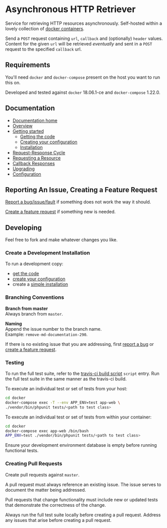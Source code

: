 # Asynchronous HTTP Retriever

Service for retrieving HTTP resources asynchronously. Self-hosted within a lovely collection of 
[docker containers](https://en.wikipedia.org/wiki/Docker_(software)).

Send a `POST` request containing `url`, `callback` and (optionally) `header` values. Content for the given
`url` will be retrieved *eventually* and sent in a `POST` request to the specified `callback` url.

## Requirements

You'll need `docker` and `docker-compose` present on the host you want to run this on.

Developed and tested against `docker` 18.06.1-ce and `docker-compose` 1.22.0.

## Documentation

- [Documentation home][documentation-home]
- [Overview][documentation-overview]
- [Getting started][documentation-getting-started]
    - [Getting the code][documentation-getting-the-code]
    - [Creating your configuration][documentation-creating-your-configuration]
    - [Installation][documentation-installation]
- [Request-Response Cycle][documentation-request-response-cycle]
- [Requesting a Resource][documentation-requesting-a-resource]
- [Callback Responses][documentation-callback-responses]
- [Upgrading][documentation-upgrading]
- [Configuration][documentation-configuration]

## Reporting An Issue, Creating a Feature Request

[Report a bug/issue/fault][create-bug] if something does not work the way it should.

[Create a feature request][create-feature-request] if something new is needed.

## Developing

Feel free to fork and make whatever changes you like.

### Create a Development Installation

To run a development copy:
 
- [get the code][documentation-getting-the-code]
- [create your configuration][documentation-creating-your-configuration]
- create a [simple installation][documentation-simple-installation]

### Branching Conventions

**Branch from master**<br>
Always branch from `master`.
 
**Naming**<br>
Append the issue number to the branch name.<br>
Example: `remove-md-documentation-290`.

If there is no existing issue that you are addressing, first [report a bug][create-bug] or 
[create a feature request][create-feature-request].

### Testing

To run the full test suite, refer to the [travis-ci build script][travis-build-script] `script` entry.
Run the full test suite in the same manner as the travis-ci build.

To execute an individual test or set of tests from your host:

```bash
cd docker
docker-compose exec -T --env APP_ENV=test app-web \
./vendor/bin/phpunit tests/<path to test class>
```

To execute an individual test or set of tests from within your container:

```bash
cd docker
docker-compose exec app-web /bin/bash
APP_ENV=test ./vendor/bin/phpunit tests/<path to test class>
```

Ensure your development environment database is empty before running functional tests.

### Creating Pull Requests

Create pull requests against `master`.

A pull request must always reference an existing issue. The issue serves to document the matter being addressed.

Pull requests that change functionality must include new or updated tests that demonstrate the correctness of 
the change.

Always run the full test suite locally before creating a pull request.
Address any issues that arise before creating a pull request.

[documentation-home]: https://async-http-retriever.webignition.net/en/latest/
[documentation-overview]: https://async-http-retriever.webignition.net/en/latest/overview.html
[documentation-getting-started]: https://async-http-retriever.webignition.net/en/latest/getting-started.html
[documentation-getting-the-code]: https://async-http-retriever.webignition.net/en/latest/getting-started.html#getting-the-code
[documentation-creating-your-configuration]: https://async-http-retriever.webignition.net/en/latest/getting-started.html#creating-your-configuration
[documentation-installation]: https://async-http-retriever.webignition.net/en/latest/getting-started.html#installation
[documentation-simple-installation]: https://async-http-retriever.webignition.net/en/latest/getting-started.html#simple-installation
[documentation-request-response-cycle]: https://async-http-retriever.webignition.net/en/latest/request-response-cycle.html
[documentation-requesting-a-resource]: https://async-http-retriever.webignition.net/en/latest/requesting-a-resource.html
[documentation-callback-responses]: https://async-http-retriever.webignition.net/en/latest/callback-responses.html
[documentation-upgrading]: https://async-http-retriever.webignition.net/en/latest/upgrading.html
[documentation-configuration]: https://async-http-retriever.webignition.net/en/latest/configuration.html
[create-bug]: https://github.com/webignition/async-http-retriever/issues/new?labels=bug&template=issue-report.md
[create-feature-request]: https://github.com/webignition/async-http-retriever/issues/new?labels=enhancement&template=feature_request.md
[travis-build-script]: https://github.com/webignition/async-http-retriever/blob/master/.travis.yml